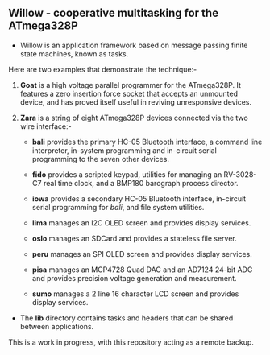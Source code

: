 ## Willow - cooperative multitasking for the ATmega328P

- Willow is an application framework based on message passing finite state
machines, known as tasks.

Here are two examples that demonstrate the technique:-

1. **Goat** is a high voltage parallel programmer for the ATmega328P.
   It features a zero insertion force socket that accepts an unmounted
   device, and has proved itself useful in reviving unresponsive devices.

2. **Zara** is a string of eight ATmega328P devices connected via the
   two wire interface:-

      - **bali** provides the primary HC-05 Bluetooth interface, a command line
        interpreter, in-system programming and in-circuit serial programming to
        the seven other devices.

      - **fido** provides a scripted keypad, utilities for managing an
        RV-3028-C7 real time clock, and a BMP180 barograph process director.

      - **iowa** provides a secondary HC-05 Bluetooth interface, in-circuit
        serial programming for *bali*, and file system utilities.

      - **lima** manages an I2C OLED screen and provides display services.

      - **oslo** manages an SDCard and provides a stateless file server.

      - **peru** manages an SPI OLED screen and provides display services.

      - **pisa** manages an MCP4728 Quad DAC and an AD7124 24-bit ADC and
        provides precision voltage generation and measurement.

      - **sumo** manages a 2 line 16 character LCD screen and provides
        display services.

- The **lib** directory contains tasks and headers that can be shared between
applications.

This is a work in progress, with this repository acting as a remote backup.
